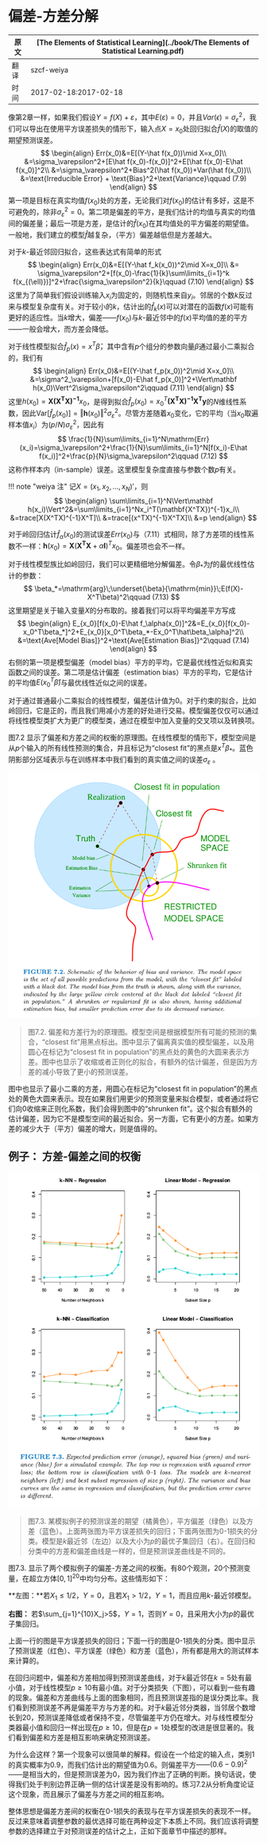 # 偏差-方差分解

| 原文   | [The Elements of Statistical Learning](../book/The Elements of Statistical Learning.pdf) |
| ---- | ---------------------------------------- |
| 翻译   | szcf-weiya                               |
| 时间   | 2017-02-18:2017-02-18                    |

像第2章一样，如果我们假设$Y=f(X)+\varepsilon$，其中$E(\varepsilon)=0$，并且$Var(\epsilon)=\sigma_\varepsilon^2$，我们可以导出在使用平方误差损失的情形下，输入点$X=x_0$处回归拟合$\hat f(X)$的取值的期望预测误差。
$$
\begin{align}
Err(x_0)&=E[(Y-\hat f(x_0))\mid X=x_0]\\
&=\sigma_\varepsilon^2+[E\hat f(x_0)-f(x_0)]^2+E[\hat f(x_0)-E\hat f(x_0)]^2\\
&=\sigma_\varepsilon^2+Bias^2(\hat f(x_0))+Var(\hat f(x_0))\\
&=\text{Irreducible Error} + \text{Bias}^2+\text{Variance}\qquad (7.9)
\end{align}
$$
第一项是目标在真实均值$f(x_0)$处的方差，无论我们对$f(x_0)$的估计有多好，这是不可避免的，除非$\sigma_\varepsilon^2=0$。第二项是偏差的平方，是我们估计的均值与真实的均值间的偏差量；最后一项是方差，是估计的$\hat f(x_0)$在其均值处的平方偏差的期望值。一般地，我们建立的模型$\hat f$越复杂，（平方）偏差越低但是方差越大。

对于$k$-最近邻回归拟合，这些表达式有简单的形式
$$
\begin{align}
Err(x_0)&=E[(Y-\hat f_k(x_0))^2\mid X=x_0]\\
&= \sigma_\varepsilon^2+[f(x_0)-\frac{1}{k}\sum\limits_{i=1}^k f(x_{(\ell)})]^2+\frac{\sigma_\varepsilon^2}{k}\qquad (7.10)
\end{align}
$$
这里为了简单我们假设训练输入$x_i$为固定的，则随机性来自$y_i$。邻居的个数$k$反过来与模型复杂度有关。对于较小的$k$，估计出的$\hat f_k(x)$可以对潜在的函数$f(x)$可能有更好的适应性。当$k$增大，偏差——$f(x_0)$与$k$-最近邻中的$f(x)$平均值的差的平方——一般会增大，而方差会降低。

对于线性模型拟合$\hat f_p(x)=x^T\hat\beta$，其中含有$p$个组分的参数向量$\beta$通过最小二乘拟合的，我们有
$$
\begin{align}
Err(x_0)&=E[(Y-\hat f_p(x_0))^2\mid X=x_0]\\
&=\sigma^2_\varepsilon+[f(x_0)-E\hat f_p(x_0)]^2+\Vert\mathbf h(x_0)\Vert^2\sigma_\varepsilon^2\qquad (7.11)
\end{align}
$$
这里$h(x_0)=\mathbf{X(X^TX)^{-1}}x_0$，是得到拟合$\hat f_p(x_0)=x_0^T\mathbf{(X^TX)^{-1}X^Ty}$的$N$维线性系数，因此$\mathrm{Var}[\hat f_p(x_0)]=\Vert \mathbf h(x_0)\Vert^2\sigma_\varepsilon^2$。尽管方差随着$x_0$变化，它的平均（当$x_0$取遍样本值$x_i$）为$(p/N)\sigma^2_\varepsilon$，因此有
$$
\frac{1}{N}\sum\limits_{i=1}^N\mathrm{Err}(x_i)=\sigma_\varepsilon^2+\frac{1}{N}\sum\limits_{i=1}^N[f(x_i)-E\hat f(x_i)]^2+\frac{p}{N}\sigma_\varepsilon^2\qquad (7.12)
$$
这称作样本内（in-sample）误差。这里模型复杂度直接与参数个数$p$有关。

!!! note "weiya 注"
    记$X=(x_1,x_2,\ldots,x_N)'$，则
    $$
    \begin{align}
    \sum\limits_{i=1}^N\Vert\mathbf h(x_i)\Vert^2&=\sum\limits_{i=1}^Nx_i^T(\mathbf{X^TX})^{-1}x_i\\
    &=trace[X(X^TX)^{-1}X^T]\\
    &=trace[(x^TX)^{-1}X^TX]\\
    &=p
    \end{align}
    $$

对于岭回归估计$\hat f_\alpha(x_0)$的测试误差$Err(x_0)$与（7.11）式相同，除了方差项的线性系数不一样：$\mathbf h(x_0)=\mathbf X(\mathbf {X^TX}+\alpha\mathbf I)^Tx_0$。偏差项也会不一样。

对于线性模型族比如岭回归，我们可以更精细地分解偏差。令$\beta_*$为$f$的最优线性估计的参数：
$$
\beta_*=\mathrm{arg}\;\underset{\beta}{\mathrm{min}}\;E(f(X)-X^T\beta)^2\qquad (7.13)
$$
这里期望是关于输入变量$X$的分布取的。接着我们可以将平均偏差平方写成
$$
\begin{align}
E_{x_0}[f(x_0)-E\hat f_\alpha(x_0)]^2&=E_{x_0}[f(x_0)-x_0^T\beta_*]^2+E_{x_0}[x_0^T\beta_*-Ex_0^T\hat\beta_\alpha]^2\\
&=\text{Ave[Model Bias]}^2+\text{Ave[Estimation Bias]}^2\qquad (7.14)
\end{align}
$$
右侧的第一项是模型偏差（model bias）平方的平均，它是最优线性近似和真实函数之间的误差。第二项是估计偏差（estimation bias）平方的平均，它是估计的平均值$E(x_0^T\hat\beta)$与最优线性近似之间的误差。

对于通过普通最小二乘拟合的线性模型，偏差估计值为0。对于约束的拟合，比如岭回归，它是正的，而且我们用减小方差的好处进行交易。模型偏差仅仅可以通过将线性模型类扩大为更广的模型类，通过在模型中加入变量的交叉项以及转换项。

图7.2 显示了偏差和方差之间的权衡的原理图。在线性模型的情形下，模型空间是从$p$个输入的所有线性预测的集合，并且标记为“closest fit”的黑点是$x^T\beta_*$。蓝色阴影部分区域表示与在训练样本中我们看到的真实值之间的误差$\sigma_\varepsilon$ 。

![](../img/07/fig7.2.png)

> 图7.2. 偏差和方差行为的原理图。模型空间是根据模型所有可能的预测的集合，“closest fit”用黑点标出。图中显示了偏离真实值的模型偏差，以及用圆心在标记为“closest fit in population”的黑点处的黄色的大圆来表示方差。图中也显示了收缩或者正则化的拟合，有额外的估计偏差，但是因为方差的减小导致了更小的预测误差。

图中也显示了最小二乘的方差，用圆心在标记为“closest fit in population”的黑点处的黄色大圆来表示。现在如果我们用更少的预测变量来拟合模型，或者通过将它们向0收缩来正则化系数，我们会得到图中的“shrunken fit”。这个拟合有额外的估计偏差，因为它不是模型空间的最近拟合。另一方面，它有更小的方差。如果方差的减少大于（平方）偏差的增大，则是值得的。

## 例子： 方差-偏差之间的权衡

![](../img/07/fig7.3.png)

> 图7.3. 某模拟例子的预测误差的期望（橘黄色），平方偏差（绿色）以及方差（蓝色）。上面两张图为平方误差损失的回归；下面两张图为0-1损失的分类。模型是$k$最近邻（左边）以及大小为$p$的最优子集回归（右）。在回归和分类中的方差和偏差曲线是一样的，但是预测误差曲线是不同的。

图7.3. 显示了两个模拟例子的偏差-方差之间的权衡。有80个观测，20个预测变量，在超立方体$[0,1]^{20}$中均匀分布。这些情形如下：

**左图：**若$X_1\le 1/2$，$Y=0$，且若$X_1>1/2$，$Y=1$，而且应用$k$-最近邻模型。

**右图：** 若$\sum_{j=1}^{10}X_j>5$，$Y=1$，否则$Y=0$，且采用大小为$p$的最优子集回归。

上面一行的图是平方误差损失的回归；下面一行的图是0-1损失的分类。图中显示了预测误差（红色）、平方误差（绿色）和方差（蓝色），所有都是用大的测试样本来计算的。

在回归问题中，偏差和方差相加得到预测误差曲线，对于$k$最近邻在$k=5$处有最小值，对于线性模型$p\ge 10$有最小值。对于分类损失（下图），可以看到一些有趣的现象。偏差和方差曲线与上面的图象相同，而且预测误差指的是误分类比率。我们看到预测误差不再是偏差平方与方差的和。对于$k$最近邻分类器，当邻居个数增长到20，预测误差降低或者保持不变，尽管偏差平方仍在增大。对与线性模型分类器最小值和回归一样出现在$p\ge 10$，但是在$p=1$处模型的改进是很显著的。我们看到偏差和方差是相互影响来确定预测误差。

为什么会这样？第一个现象可以很简单的解释。假设在一个给定的输入点，类别1的真实概率为0.9，而我们估计出的期望值为0.6。则偏差平方——$(0.6-0.9)^2$——是相当大的，但是预测误差为0，因为我们作出了正确的判断。换句话说，使得我们处于判别边界正确一侧的估计误差是没有影响的。练习7.2从分析角度论证这个现象，而且展示了偏差与方差之间的相互影响。

整体思想是偏差方差间的权衡在0-1损失的表现与在平方误差损失的表现不一样。反过来意味着调整参数的最优选择可能在两种设定下本质上不同。我们应该将调整参数的选择建立于对预测误差的估计之上，正如下面章节中描述的那样。